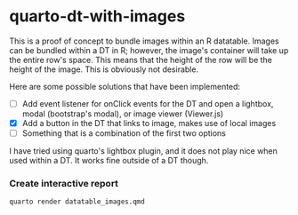 # quarto-dt-with-images

This is a proof of concept to bundle images within an R datatable. Images can be bundled within a DT in R; however, the image's container will take up the entire row's space. This means that the height of the row will be the height of the image. This is obviously not desirable.

Here are some possible solutions that have been implemented:
 - [ ] Add event listener for onClick events for the DT and open a lightbox, modal (bootstrap's modal), or image viewer (Viewer.js)
 - [X] Add a button in the DT that links to image, makes use of local images
 - [ ] Something that is a combination of the first two options

I have tried using quarto's lightbox plugin, and it does not play nice when used within a DT. It works fine outside of a DT though.

### Create interactive report
```bash
quarto render datatable_images.qmd
```
